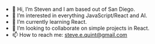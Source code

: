 - 👋 Hi, I’m Steven and I am based out of San Diego.
- 👀 I’m interested in everything JavaScript/React and AI.
- 🌱 I’m currently learning React.
- 💞️ I’m looking to collaborate on simple projects in React.
- 📫 How to reach me: steve.e.quint@gmail.com

<!---
sequint/sequint is a ✨ special ✨ repository because its `README.md` (this file) appears on your GitHub profile.
You can click the Preview link to take a look at your changes.
--->
